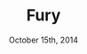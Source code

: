 ---
layout: post
title: "Fury"
date: October 15th, 2014
score: 5
category: 
- movie
- War
- Drama
- Action
actors: 
- Brad Pitt
- Shia LaBeouf
- Logan Lerman
actorsImages: 
- http://image.tmdb.org/t/p/w300/kc3M04QQAuZ9woUvH3Ju5T7ZqG5.jpg
- http://image.tmdb.org/t/p/w300/anP0tygzniIok6L3OxcSZ9TYCF3.jpg
- http://image.tmdb.org/t/p/w300/cXdx9wov6TKnCp8u6bNVVuf1Hyj.jpg
overview: Last months of World War II in April 1945. As the Allies make their final push in the European Theater, a battle-hardened U.S. Army sergeant in the 2nd Armored Division named Wardaddy commands a Sherman tank called "Fury" and its five-man crew on a deadly mission behind enemy lines. Outnumbered and outgunned, Wardaddy and his men face overwhelming odds in their heroic attempts to strike at the heart of Nazi Germany.
poster: http://image.tmdb.org/t/p/w500/fIHF63oznk2PXlYM6pPfhnOB3SD.jpg/
backdrop: http://image.tmdb.org/t/p/original/pKawqrtCBMmxarft7o1LbEynys7.jpg
---